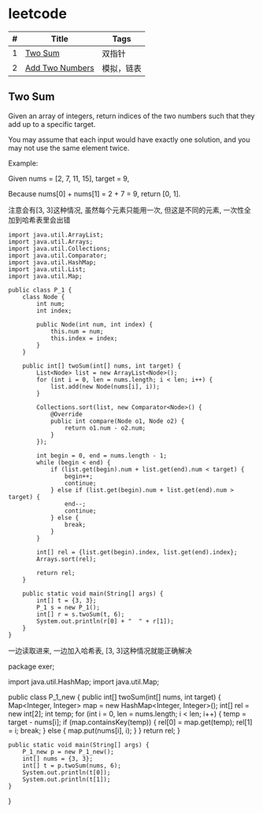 # leetcode

| #    | **Title**                     | Tags   |
| :--- | ------------------------------------------------------------ | ------ |
| 1    | <a href="#1">Two Sum</a>      | 双指针 |
| 2    | <a href="#2">Add Two Numbers</a>      | 模拟，链表 |






## <a name="1">Two Sum</a>
Given an array of integers, return indices of the two numbers such that they add up to a specific target.

You may assume that each input would have exactly one solution, and you may not use the same element twice.

Example:

Given nums = [2, 7, 11, 15], target = 9,

Because nums[0] + nums[1] = 2 + 7 = 9,
return [0, 1].

注意会有[3, 3]这种情况, 虽然每个元素只能用一次, 但这是不同的元素, 一次性全加到哈希表里会出错

```
import java.util.ArrayList;
import java.util.Arrays;
import java.util.Collections;
import java.util.Comparator;
import java.util.HashMap;
import java.util.List;
import java.util.Map;

public class P_1 {
    class Node {
        int num;
        int index;

        public Node(int num, int index) {
            this.num = num;
            this.index = index;
        }
    }

    public int[] twoSum(int[] nums, int target) {
        List<Node> list = new ArrayList<Node>();
        for (int i = 0, len = nums.length; i < len; i++) {
            list.add(new Node(nums[i], i));
        }

        Collections.sort(list, new Comparator<Node>() {
            @Override
            public int compare(Node o1, Node o2) {
                return o1.num - o2.num;
            }
        });

        int begin = 0, end = nums.length - 1;
        while (begin < end) {
            if (list.get(begin).num + list.get(end).num < target) {
                begin++;
                continue;
            } else if (list.get(begin).num + list.get(end).num > target) {
                end--;
                continue;
            } else {
                break;
            }
        }

        int[] rel = {list.get(begin).index, list.get(end).index};
        Arrays.sort(rel);

        return rel;
    }

    public static void main(String[] args) {
        int[] t = {3, 3};
        P_1 s = new P_1();
        int[] r = s.twoSum(t, 6);
        System.out.println(r[0] + "  " + r[1]);
    }
}
```


一边读取进来, 一边加入哈希表, [3, 3]这种情况就能正确解决

package exer;

import java.util.HashMap;
import java.util.Map;

public class P_1_new {
    public int[] twoSum(int[] nums, int target) {
        Map<Integer, Integer> map = new HashMap<Integer, Integer>();
        int[] rel = new int[2];
        int temp;
        for (int i = 0, len = nums.length; i < len; i++) {
            temp = target - nums[i];
            if (map.containsKey(temp)) {
                rel[0] = map.get(temp);
                rel[1] = i;
                break;
            } else {
                map.put(nums[i], i);
            }
        }
        return rel;
    }

    public static void main(String[] args) {
        P_1_new p = new P_1_new();
        int[] nums = {3, 3};
        int[] t = p.twoSum(nums, 6);
        System.out.println(t[0]);
        System.out.println(t[1]);
    }
}


